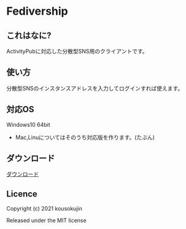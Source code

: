 # Fedivership

## これはなに?
ActivityPubに対応した分散型SNS用のクライアントです。

## 使い方
分散型SNSのインスタンスアドレスを入力してログインすれば使えます。

## 対応OS
Windows10 64bit
* Mac,Linuについてはそのうち対応版を作ります。(たぶん)

## ダウンロード
[ダウンロード](https://github.com/kousokujin/fedivership/releases/)

## Licence
Copyright (c) 2021 kousokujin

Released under the MIT license